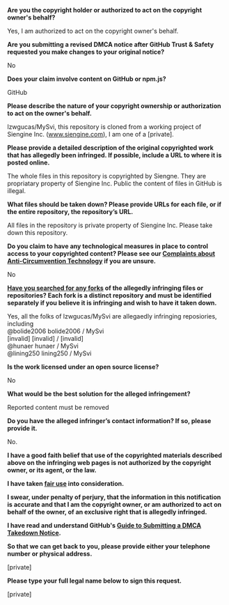 **Are you the copyright holder or authorized to act on the copyright owner's behalf?**

Yes, I am authorized to act on the copyright owner's behalf.

**Are you submitting a revised DMCA notice after GitHub Trust & Safety requested you make changes to your original notice?**

No

**Does your claim involve content on GitHub or npm.js?**

GitHub

**Please describe the nature of your copyright ownership or authorization to act on the owner's behalf.**

lzwgucas/MySvi, this repository is cloned from a working project of Siengine Inc. (www.siengine.com), I am one of a [private].

**Please provide a detailed description of the original copyrighted work that has allegedly been infringed. If possible, include a URL to where it is posted online.**

The whole files in this repository is copyrighted by Siengne. They are propriatary property of Siengine Inc. Public the content of files in GitHub is illegal.

**What files should be taken down? Please provide URLs for each file, or if the entire repository, the repository’s URL.**

All files in the repository is private property of Siengine Inc. Please take down this repository.

**Do you claim to have any technological measures in place to control access to your copyrighted content? Please see our <a href="https://docs.github.com/articles/guide-to-submitting-a-dmca-takedown-notice#complaints-about-anti-circumvention-technology">Complaints about Anti-Circumvention Technology</a> if you are unsure.**

No

**<a href="https://docs.github.com/articles/dmca-takedown-policy#b-what-about-forks-or-whats-a-fork">Have you searched for any forks</a> of the allegedly infringing files or repositories? Each fork is a distinct repository and must be identified separately if you believe it is infringing and wish to have it taken down.**

Yes, all the folks of lzwgucas/MySvi are allegaedly infringing reposiories, including  
@bolide2006 bolide2006 / MySvi  
[invalid] [invalid] / [invalid]  
@hunaer hunaer / MySvi  
@lining250 lining250 / MySvi

**Is the work licensed under an open source license?**

No

**What would be the best solution for the alleged infringement?**

Reported content must be removed

**Do you have the alleged infringer’s contact information? If so, please provide it.**

No.

**I have a good faith belief that use of the copyrighted materials described above on the infringing web pages is not authorized by the copyright owner, or its agent, or the law.**

**I have taken <a href="https://www.lumendatabase.org/topics/22">fair use</a> into consideration.**

**I swear, under penalty of perjury, that the information in this notification is accurate and that I am the copyright owner, or am authorized to act on behalf of the owner, of an exclusive right that is allegedly infringed.**

**I have read and understand GitHub's <a href="https://docs.github.com/articles/guide-to-submitting-a-dmca-takedown-notice/">Guide to Submitting a DMCA Takedown Notice</a>.**

**So that we can get back to you, please provide either your telephone number or physical address.**

[private]

**Please type your full legal name below to sign this request.**

[private]
